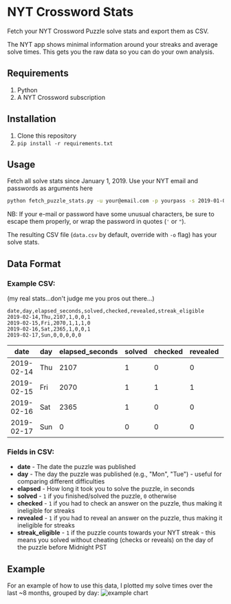# NYT Crossword Stats

Fetch your NYT Crossword Puzzle solve stats and export them as CSV.

The NYT app shows minimal information around your streaks and average solve times. This gets you the raw data so you can do your own analysis.

## Requirements

1. Python
2. A NYT Crossword subscription

## Installation

1. Clone this repository
2. `pip install -r requirements.txt`

## Usage

Fetch all solve stats since January 1, 2019. Use your NYT email and passwords as arguments here
```bash
python fetch_puzzle_stats.py -u your@email.com -p yourpass -s 2019-01-01
```

NB: If your e-mail or password have some unusual characters, be sure to escape them properly, or wrap the password in quotes (`'` or `"`).

The resulting CSV file (`data.csv` by default, override with `-o` flag) has your solve stats.

## Data Format

### Example CSV:
(my real stats...don't judge me you pros out there...)
```csv
date,day,elapsed_seconds,solved,checked,revealed,streak_eligible
2019-02-14,Thu,2107,1,0,0,1
2019-02-15,Fri,2070,1,1,1,0
2019-02-16,Sat,2365,1,0,0,1
2019-02-17,Sun,0,0,0,0,0
```

date | day | elapsed_seconds | solved | checked | revealed | streak_eligible
--- | --- | --- | --- | --- | --- | ---
2019-02-14|Thu|2107|1|0|0|1
2019-02-15|Fri|2070|1|1|1|0
2019-02-16|Sat|2365|1|0|0|1
2019-02-17|Sun|0|0|0|0|0


### Fields in CSV:
* **date** - The date the puzzle was published
* **day** - The day the puzzle was published (e.g., "Mon", "Tue") - useful for comparing different difficulties
* **elapsed** - How long it took you to solve the puzzle, in seconds
* **solved** - `1` if you finished/solved the puzzle, `0` otherwise
* **checked** - `1` if you had to check an answer on the puzzle, thus making it ineligible for streaks
* **revealed** - `1` if you had to reveal an answer on the puzzle, thus making it ineligible for streaks
* **streak_eligible** - `1` if the puzzle counts towards your NYT streak - this means you solved without cheating (checks or reveals) on the day of the puzzle before Midnight PST

## Example

For an example of how to use this data, I plotted my solve times over the last ~8 months, grouped by day:
![example chart](example_chart.png)
